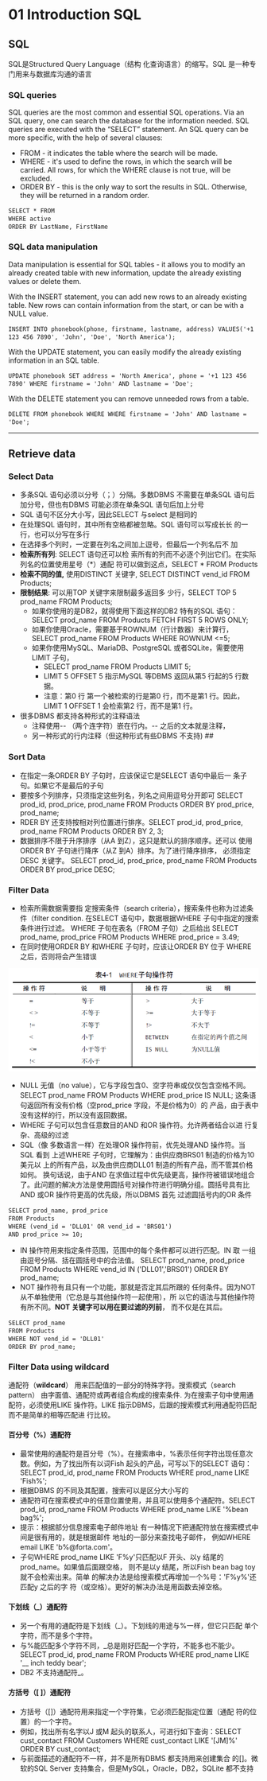 # 01 Introduction SQL

## SQL

SQL是Structured Query Language（结构 化查询语言）的缩写。SQL 是一种专门用来与数据库沟通的语言

### SQL queries <a href="#sql_queries" id="sql_queries"></a>

SQL queries are the most common and essential SQL operations. Via an SQL query, one can search the database for the information needed. SQL queries are executed with the “SELECT” statement. An SQL query can be more specific, with the help of several clauses:

* FROM - it indicates the table where the search will be made.
* WHERE - it's used to define the rows, in which the search will be carried. All rows, for which the WHERE clause is not true, will be excluded.
* ORDER BY - this is the only way to sort the results in SQL. Otherwise, they will be returned in a random order.

```
SELECT * FROM
WHERE active
ORDER BY LastName, FirstName
```

### SQL data manipulation <a href="#sql_data_manipulation" id="sql_data_manipulation"></a>

Data manipulation is essential for SQL tables - it allows you to modify an already created table with new information, update the already existing values or delete them.

With the INSERT statement, you can add new rows to an already existing table. New rows can contain information from the start, or can be with a NULL value.

```
INSERT INTO phonebook(phone, firstname, lastname, address) VALUES('+1 123 456 7890', 'John', 'Doe', 'North America');
```

With the UPDATE statement, you can easily modify the already existing information in an SQL table.



```
UPDATE phonebook SET address = 'North America', phone = '+1 123 456 7890' WHERE firstname = 'John' AND lastname = 'Doe';
```

With the DELETE statement you can remove unneeded rows from a table.

```
DELETE FROM phonebook WHERE WHERE firstname = 'John' AND lastname = 'Doe';
```

****

## Retrieve data

### Select Data

* 多条SQL 语句必须以分号（；）分隔。多数DBMS 不需要在单条SQL 语句后加分号，但也有DBMS 可能必须在单条SQL 语句后加上分号
* SQL 语句不区分大小写，因此SELECT 与select 是相同的
* 在处理SQL 语句时，其中所有空格都被忽略。SQL 语句可以写成长长 的一行，也可以分写在多行
* 在选择多个列时，一定要在列名之间加上逗号，但最后一个列名后不 加
* **检索所有列**: SELECT 语句还可以检 索所有的列而不必逐个列出它们。在实际列名的位置使用星号（\*）通配 符可以做到这点，SELECT \* FROM Products
* **检索不同的值,** 使用DISTINCT 关键字, SELECT DISTINCT vend\_id FROM Products;
* **限制结果**: 可以用TOP 关键字来限制最多返回多 少行，SELECT TOP 5 prod\_name FROM Products;
  * 如果你使用的是DB2，就得使用下面这样的DB2 特有的SQL 语句：SELECT prod\_name FROM Products FETCH FIRST 5 ROWS ONLY;
  * 如果你使用Oracle，需要基于ROWNUM（行计数器）来计算行，SELECT prod\_name FROM Products WHERE ROWNUM <=5;
  * 如果你使用MySQL、MariaDB、PostgreSQL 或者SQLite，需要使用LIMIT 子句，
    * SELECT prod\_name FROM Products LIMIT 5;&#x20;
    * LIMIT 5 OFFSET 5 指示MySQL 等DBMS 返回从第5 行起的5 行数据。
    * 注意：第0 行 第一个被检索的行是第0 行，而不是第1 行。因此，LIMIT 1 OFFSET 1 会检索第2 行，而不是第1 行。
* 很多DBMS 都支持各种形式的注释语法
  * 注释使用-- （两个连字符）嵌在行内。-- 之后的文本就是注释，
  * 另一种形式的行内注释（但这种形式有些DBMS 不支持) ##

### Sort Data

* 在指定一条ORDER BY 子句时，应该保证它是SELECT 语句中最后一 条子句。如果它不是最后的子句
* 要按多个列排序，只须指定这些列名，列名之间用逗号分开即可 SELECT prod\_id, prod\_price, prod\_name FROM Products ORDER BY prod\_price, prod\_name;
* RDER BY 还支持按相对列位置进行排序。SELECT prod\_id, prod\_price, prod\_name FROM Products ORDER BY 2, 3;
* 数据排序不限于升序排序（从A 到Z），这只是默认的排序顺序。还可以 使用ORDER BY 子句进行降序（从Z 到A）排序。为了进行降序排序， 必须指定DESC 关键字。 SELECT prod\_id, prod\_price, prod\_name FROM Products ORDER BY prod\_price DESC;

### Filter Data

* 检索所需数据需要指 定搜索条件（search criteria），搜索条件也称为过滤条件（filter condition. 在SELECT 语句中，数据根据WHERE 子句中指定的搜索条件进行过滤。 WHERE 子句在表名（FROM 子句）之后给出 SELECT prod\_name, prod\_price FROM Products WHERE prod\_price = 3.49;
* 在同时使用ORDER BY 和WHERE 子句时，应该让ORDER BY 位于 WHERE 之后，否则将会产生错误

![](<.gitbook/assets/image (1).png>)

* NULL 无值（no value），它与字段包含0、空字符串或仅仅包含空格不同。SELECT prod\_name FROM Products WHERE prod\_price IS NULL; 这条语句返回所有没有价格（空prod\_price 字段，不是价格为0）的 产品，由于表中没有这样的行，所以没有返回数据。
* WHERE 子句可以包含任意数目的AND 和OR 操作符。允许两者结合以进 行复杂、高级的过滤
* SQL（像 多数语言一样）在处理OR 操作符前，优先处理AND 操作符。当SQL 看到 上述WHERE 子句时，它理解为：由供应商BRS01 制造的价格为10 美元以 上的所有产品，以及由供应商DLL01 制造的所有产品，而不管其价格如何。 换句话说，由于AND 在求值过程中优先级更高，操作符被错误地组合了。此问题的解决方法是使用圆括号对操作符进行明确分组。圆括号具有比AND 或OR 操作符更高的优先级，所以DBMS 首先 过滤圆括号内的OR 条件

```
SELECT prod_name, prod_price
FROM Products
WHERE (vend_id = 'DLL01' OR vend_id = 'BRS01')
AND prod_price >= 10;
```

* IN 操作符用来指定条件范围，范围中的每个条件都可以进行匹配。IN 取 一组由逗号分隔、括在圆括号中的合法值。 SELECT prod\_name, prod\_price FROM Products WHERE vend\_id IN ('DLL01','BRS01') ORDER BY prod\_name;
* NOT 操作符有且只有一个功能，那就是否定其后所跟的 任何条件。因为NOT 从不单独使用（它总是与其他操作符一起使用），所 以它的语法与其他操作符有所不同。**NOT 关键字可以用在要过滤的列前**， 而不仅是在其后。

```
SELECT prod_name
FROM Products
WHERE NOT vend_id = 'DLL01'
ORDER BY prod_name;
```



### Filter Data using **wildcard**

通配符（**wildcard**） 用来匹配值的一部分的特殊字符。搜索模式（search pattern） 由字面值、通配符或两者组合构成的搜索条件. 为在搜索子句中使用通配符，必须使用LIKE 操作符。LIKE 指示DBMS，后跟的搜索模式利用通配符匹配而不是简单的相等匹配进 行比较。

#### 百分号（%）通配符

* 最常使用的通配符是百分号（%）。在搜索串中，%表示任何字符出现任意次 数。例如，为了找出所有以词Fish 起头的产品，可写以下的SELECT 语句：SELECT prod\_id, prod\_name FROM Products WHERE prod\_name LIKE 'Fish%';
* 根据DBMS 的不同及其配置，搜索可以是区分大小写的
* 通配符可在搜索模式中的任意位置使用，并且可以使用多个通配符。SELECT prod\_id, prod\_name FROM Products WHERE prod\_name LIKE '%bean bag%';
* 提示：根据部分信息搜索电子邮件地址 有一种情况下把通配符放在搜索模式中间是很有用的，就是根据邮件 地址的一部分来查找电子邮件， 例如WHERE email LIKE 'b%@forta.com'。
* 子句WHERE prod\_name LIKE 'F%y'只匹配以F 开头、以y 结尾的prod\_name。如果值后面跟空格， 则不是以y 结尾，所以Fish bean bag toy 就不会检索出来。简单 的解决办法是给搜索模式再增加一个%号：'F%y%'还匹配y 之后的字 符（或空格）。更好的解决办法是用函数去掉空格。

#### 下划线（\_）通配符

* 另一个有用的通配符是下划线（\_）。下划线的用途与%一样，但它只匹配 单个字符，而不是多个字符。
* 与%能匹配多个字符不同，\_总是刚好匹配一个字符，不能多也不能少。SELECT prod\_id, prod\_name FROM Products WHERE prod\_name LIKE '\_\_ inch teddy bear';
* DB2 不支持通配符\_。

#### 方括号（\[ ]）通配符

* 方括号（\[]）通配符用来指定一个字符集，它必须匹配指定位置（通配 符的位置）的一个字符。
* 例如，找出所有名字以J 或M 起头的联系人，可进行如下查询：SELECT cust\_contact FROM Customers WHERE cust\_contact LIKE '\[JM]%' ORDER BY cust\_contact;
* 与前面描述的通配符不一样，并不是所有DBMS 都支持用来创建集合 的\[]。微软的SQL Server 支持集合，但是MySQL，Oracle，DB2，SQLite 都不支持

